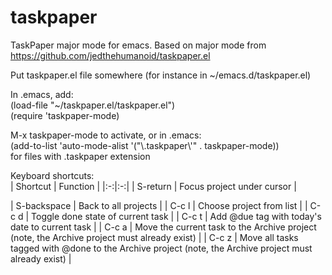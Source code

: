 taskpaper
=========

TaskPaper major mode for emacs.  Based on major mode from https://github.com/jedthehumanoid/taskpaper.el

Put taskpaper.el file somewhere (for instance in ~/emacs.d/taskpaper.el)

In .emacs, add:  
   (load-file "~/taskpaper.el/taskpaper.el")  
   (require 'taskpaper-mode)

M-x taskpaper-mode to activate, or in .emacs:  
   (add-to-list 'auto-mode-alist '("\\.taskpaper\\'" . taskpaper-mode))  
for files with .taskpaper extension

   Keyboard shortcuts:  
| Shortcut  | Function  |
|:-:|:-:|
| S-return  | Focus project under cursor  |


| S-backspace  | Back to all projects  |
| C-c l  | Choose project from list  |
| C-c d  | Toggle done state of current task  |
| C-c t  | Add @due tag with today's date to current task  |
| C-c a  | Move the current task to the Archive project (note, the Archive project must already exist)  |
| C-c z  | Move all tasks tagged with @done to the Archive project (note, the Archive project must already exist)  |